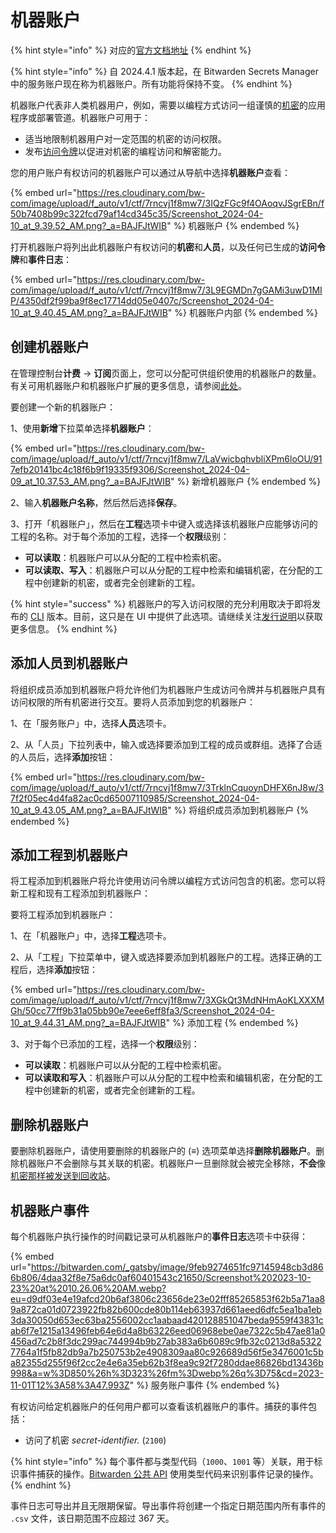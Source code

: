 # 机器账户

{% hint style="info" %}
对应的[官方文档地址](https://bitwarden.com/help/service-accounts/)
{% endhint %}

{% hint style="info" %}
自 2024.4.1 版本起，在 Bitwarden Secrets Manager 中的服务账户现在称为机器账户。所有功能将保持不变。
{% endhint %}

机器账户代表非人类机器用户，例如，需要以编程方式访问一组谨慎的[机密](secrets.md)的应用程序或部署管道。机器账户可用于：

* 适当地限制机器用户对一定范围的机密的访问权限。
* 发布[访问令牌](access-tokens.md)以促进对机密的编程访问和解密能力。

您的用户账户有权访问的机器账户可以通过从导航中选择**机器账户**查看：

{% embed url="https://res.cloudinary.com/bw-com/image/upload/f_auto/v1/ctf/7rncvj1f8mw7/3IQzFGc9f4OAoqvJSgrEBn/f50b7408b99c322fcd79af14cd345c35/Screenshot_2024-04-10_at_9.39.52_AM.png?_a=BAJFJtWIB" %}
机器账户
{% endembed %}

打开机器账户将列出此机器账户有权访问的**机密**和**人员**，以及任何已生成的**访问令牌**和**事件日志**：

{% embed url="https://res.cloudinary.com/bw-com/image/upload/f_auto/v1/ctf/7rncvj1f8mw7/3L9EGMDn7gGAMi3uwD1MIP/4350df2f99ba9f8ec17714dd05e0407c/Screenshot_2024-04-10_at_9.40.45_AM.png?_a=BAJFJtWIB" %}
机器账户内部
{% endembed %}

## 创建机器账户 <a href="#create-a-machine-account" id="create-a-machine-account"></a>

在管理控制台**计费** → **订阅**页面上，您可以分配可供组织使用的机器账户的数量。有关可用机器账户和机器账户扩展的更多信息，请参阅[此处](../get-started/secrets-manager-quick-start.md#user-seats-and-service-account-scaling)。

要创建一个新的机器账户：

1、使用**新增**下拉菜单选择**机器账户**：

{% embed url="https://res.cloudinary.com/bw-com/image/upload/f_auto/v1/ctf/7rncvj1f8mw7/LaVwicbqhvbliXPm6loOU/917efb20141bc4c18f6b9f19335f9306/Screenshot_2024-04-09_at_10.37.53_AM.png?_a=BAJFJtWIB" %}
新增机器账户
{% endembed %}

2、输入**机器账户名称**，然后然后选择**保存**。

3、打开「机器账户」，然后在**工程**选项卡中键入或选择该机器账户应能够访问的工程的名称。对于每个添加的工程，选择一个**权限**级别：

* **可以读取**：机器账户可以从分配的工程中检索机密。
* **可以读取、写入**：机器账户可以从分配的工程中检索和编辑机密，在分配的工程中创建新的机密，或者完全创建新的工程。

{% hint style="success" %}
机器账户的写入​​访问权限的充分利用取决于即将发布的 [CLI](../developer-tools/secrets-manager-cli.md) 版本。目前，这只是在 UI 中提供了此选项。请继续关注[发行说明](../../release-notes.md)以获取更多信息。
{% endhint %}

## 添加人员到机器账户 <a href="#add-people-to-a-machine-account" id="add-people-to-a-machine-account"></a>

将组织成员添加到机器账户将允许他们为机器账户生成访问令牌并与机器账户具有访问权限的所有机密进行交互。要将人员添加到您的机器账户：

1、在「服务账户」中，选择**人员**选项卡。

2、从「人员」下拉列表中，输入或选择要添加到工程的成员或群组。选择了合适的人员后，选择**添加**按钮：

{% embed url="https://res.cloudinary.com/bw-com/image/upload/f_auto/v1/ctf/7rncvj1f8mw7/3TrklnCquoynDHFX6nJ8w/37f2f05ec4d4fa82ac0cd65007110985/Screenshot_2024-04-10_at_9.43.05_AM.png?_a=BAJFJtWIB" %}
将组织成员添加到机器账户
{% endembed %}

## 添加工程到机器账户 <a href="#add-projects-to-a-machine-account" id="add-projects-to-a-machine-account"></a>

将工程添加到机器账户将允许使用访问令牌以编程方式访问包含的机密。您可以将新工程和现有工程添加到机器账户：

要将工程添加到机器账户：

1、在「机器账户」中，选择**工程**选项卡。

2、从「工程」下拉菜单中，键入或选择要添加到机器账户的工程。选择正确的工程后，选择**添加**按钮：

{% embed url="https://res.cloudinary.com/bw-com/image/upload/f_auto/v1/ctf/7rncvj1f8mw7/3XGkQt3MdNHmAoKLXXXMGh/50cc77ff9b31a05bb90e7eee6eff8fa3/Screenshot_2024-04-10_at_9.44.31_AM.png?_a=BAJFJtWIB" %}
添加工程
{% endembed %}

3、对于每个已添加的工程，选择一个**权限**级别：

* **可以读取**：机器账户可以从分配的工程中检索机密。
* **可以读取和写入**：机器账户可以从分配的工程中检索和编辑机密，在分配的工程中创建新的机密，或者完全创建新的工程。

## 删除机器账户 <a href="#delete-a-machine-account" id="delete-a-machine-account"></a>

要删除机器账户，请使用要删除的机器账户的 (**≡**) 选项菜单选择**删除机器账户**。删除机器账户不会删除与其关联的机密。机器账户一旦删除就会被完全移除，**不会**像[机密那样被发送到回收站](secrets.md#delete-a-secret)。

## 机器账户事件 <a href="#machine-account-events" id="machine-account-events"></a>

每个机器账户执行操作的时间戳记录可从机器账户的**事件日志**选项卡中获得：

{% embed url="https://bitwarden.com/_gatsby/image/9feb9274651fc97145948cb3d866b806/4daa32f8e75a6dc0af60401543c21650/Screenshot%202023-10-23%20at%2010.26.06%20AM.webp?eu=d9df03e4e19afcd20b6af3806c23656de23e02fff85265853f62b5a71aa89a872ca01d0723922fb82b600cde80b114eb63937d661aeed6dfc5ea1ba1eb3da30050d653ec63ba2556002cc1aabaad420128851047beda9559f43831cab6f7e1215a13496feb64e6d4a8b63226eed06968ebe0ae7322c5b47ae81a0456ad7c2b8f3dc299ac744994b9b27ab383a6b6089c9fb32c0213d8a53227764a1f5fb82db9a7b250753b2e4908309aa80c926689d56f5e3476001c5ba82355d255f96f2cc2e4e6a35eb62b3f8ea9c92f7280ddae86826bd13436b998&a=w%3D850%26h%3D323%26fm%3Dwebp%26q%3D75&cd=2023-11-01T12%3A58%3A47.993Z" %}
服务账户事件
{% endembed %}

有权访问给定机器账户的任何用户都可以查看该机器账户的事件。捕获的事件包括：

* 访问了机密 _secret-identifier._ (`2100`)

{% hint style="info" %}
每个事件都与类型代码（`1000`、`1001` 等）关联，用于标识事件捕获的操作。[Bitwarden 公共 API](../../organizations/bitwarden-public-api.md) 使用类型代码来识别事件记录的操作。
{% endhint %}

事件日志可导出并且无限期保留。导出事件将创建一个指定日期范围内所有事件的 `.csv` 文件，该日期范围不应超过 367 天。
